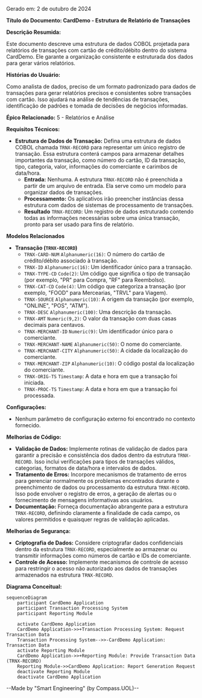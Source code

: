Gerado em: 2 de outubro de 2024

**Título do Documento: CardDemo - Estrutura de Relatório de Transações**

**Descrição Resumida:**

Este documento descreve uma estrutura de dados COBOL projetada para relatórios de transações com cartão de crédito/débito dentro do sistema CardDemo. Ele garante a organização consistente e estruturada dos dados para gerar vários relatórios.

**Histórias do Usuário:**

Como analista de dados, preciso de um formato padronizado para dados de transações para gerar relatórios precisos e consistentes sobre transações com cartão. Isso ajudará na análise de tendências de transações, identificação de padrões e tomada de decisões de negócios informadas.

**Épico Relacionado:**
5 - Relatórios e Análise

**Requisitos Técnicos:**

- **Estrutura de Dados de Transação:** Defina uma estrutura de dados COBOL chamada `TRNX-RECORD` para representar um único registro de transação. Essa estrutura conterá campos para armazenar detalhes importantes da transação, como número do cartão, ID da transação, tipo, categoria, valor, informações do comerciante e carimbos de data/hora.
  - **Entrada:** Nenhuma. A estrutura `TRNX-RECORD` não é preenchida a partir de um arquivo de entrada. Ela serve como um modelo para organizar dados de transações.
  - **Processamento:** Os aplicativos irão preencher instâncias dessa estrutura com dados de sistemas de processamento de transações.
  - **Resultado** `TRNX-RECORD`: Um registro de dados estruturado contendo todas as informações necessárias sobre uma única transação, pronto para ser usado para fins de relatório.

**Modelos Relacionados**

- **Transação (`TRNX-RECORD`)**
  - `TRNX-CARD-NUM` `Alphanumeric(16)`: O número do cartão de crédito/débito associado à transação.
  - `TRNX-ID` `Alphanumeric(16)`: Um identificador único para a transação.
  - `TRNX-TYPE-CD` `Code(2)`: Um código que significa o tipo de transação (por exemplo, "PR" para Compra, "RF" para Reembolso).
  - `TRNX-CAT-CD` `Code(4)`: Um código que categoriza a transação (por exemplo, "FOOD" para Mercearias, "TRVL" para Viagem).
  - `TRNX-SOURCE` `Alphanumeric(10)`: A origem da transação (por exemplo, "ONLINE", "POS", "ATM").
  - `TRNX-DESC` `Alphanumeric(100)`: Uma descrição da transação.
  - `TRNX-AMT` `Numeric(9,2)`: O valor da transação com duas casas decimais para centavos.
  - `TRNX-MERCHANT-ID` `Numeric(9)`: Um identificador único para o comerciante.
  - `TRNX-MERCHANT-NAME` `Alphanumeric(50)`: O nome do comerciante.
  - `TRNX-MERCHANT-CITY` `Alphanumeric(50)`: A cidade da localização do comerciante.
  - `TRNX-MERCHANT-ZIP` `Alphanumeric(10)`: O código postal da localização do comerciante.
  - `TRNX-ORIG-TS` `Timestamp`: A data e hora em que a transação foi iniciada.
  - `TRNX-PROC-TS` `Timestamp`: A data e hora em que a transação foi processada.

**Configurações:**

- Nenhum parâmetro de configuração externo foi encontrado no contexto fornecido.

**Melhorias de Código:**

- **Validação de Dados:** Implemente rotinas de validação de dados para garantir a precisão e consistência dos dados dentro da estrutura `TRNX-RECORD`. Isso inclui verificações para tipos de transações válidos, categorias, formatos de data/hora e intervalos de dados.
- **Tratamento de Erros:** Incorpore mecanismos de tratamento de erros para gerenciar normalmente os problemas encontrados durante o preenchimento de dados ou processamento da estrutura `TRNX-RECORD`. Isso pode envolver o registro de erros, a geração de alertas ou o fornecimento de mensagens informativas aos usuários.
- **Documentação:** Forneça documentação abrangente para a estrutura `TRNX-RECORD`, definindo claramente a finalidade de cada campo, os valores permitidos e quaisquer regras de validação aplicadas.

**Melhorias de Segurança:**

- **Criptografia de Dados:** Considere criptografar dados confidenciais dentro da estrutura `TRNX-RECORD`, especialmente ao armazenar ou transmitir informações como números de cartão e IDs de comerciante.
- **Controle de Acesso:** Implemente mecanismos de controle de acesso para restringir o acesso não autorizado aos dados de transações armazenados na estrutura `TRNX-RECORD`.

**Diagrama Conceitual:**

```mermaid
sequenceDiagram
    participant CardDemo Application
    participant Transaction Processing System
    participant Reporting Module

    activate CardDemo Application
    CardDemo Application->>+Transaction Processing System: Request Transaction Data
    Transaction Processing System-->>-CardDemo Application: Transaction Data
    activate Reporting Module
    CardDemo Application->>+Reporting Module: Provide Transaction Data (TRNX-RECORD)
    Reporting Module->>CardDemo Application: Report Generation Request
    deactivate Reporting Module
    deactivate CardDemo Application
```

--Made by "Smart Engineering" (by Compass.UOL)--
